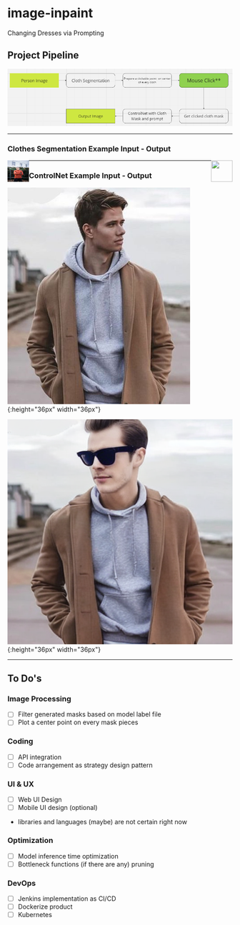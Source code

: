 # image-inpaint
Changing Dresses via Prompting

## Project Pipeline
![alt text](images/image.png)

---
### Clothes Segmentation Example Input - Output

<img src="images/person.jfif" align="left" height="48" width="48">
<img src="images/cloth_seg_output.jfif" align="right" height="48" width="48">


---
### ControlNet Example Input - Output

![alt text](images/controlnet_input_image.png){:height="36px" width="36px"}

![alt text](images/output.png){:height="36px" width="36px"}

---
## To Do's
### Image Processing
- [ ] Filter generated masks based on model label file
- [ ] Plot a center point on every mask pieces

### Coding
- [ ] API integration
- [ ] Code arrangement as strategy design pattern

### UI & UX
- [ ] Web UI Design
- [ ] Mobile UI design (optional)
- libraries and languages (maybe) are not certain right now

### Optimization
- [ ] Model inference time optimization
- [ ] Bottleneck functions (if there are any) pruning

### DevOps
- [ ] Jenkins implementation as CI/CD
- [ ] Dockerize product
- [ ] Kubernetes